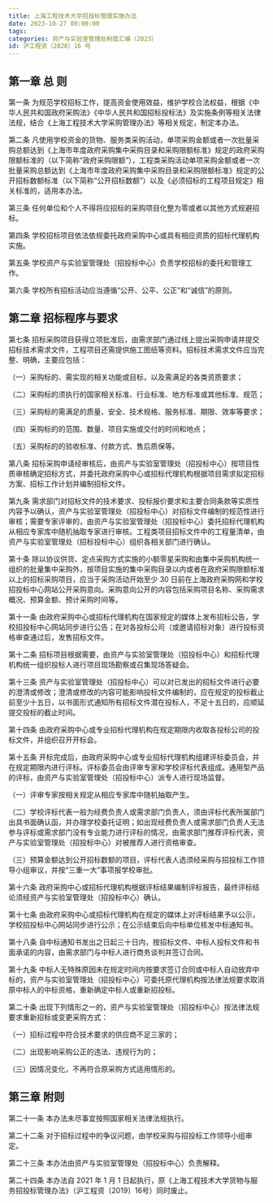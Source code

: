 ```yaml
---
title: 上海工程技术大学招投标管理实施办法 
date: 2023-10-27 00:00:00
tags:
categories: 资产与实验室管理处制度汇编（2023）
id: 沪工程资〔2020〕16 号
---
```


## 第一章 总 则

第一条 为规范学校招标工作，提高资金使用效益，维护学校合法权益，根据《中华人民共和国政府采购法》《中华人民共和国招标投标法》及实施条例等相关法律法规，结合《上海工程技术大学采购管理办法》等相关规定，制定本办法。

第二条 凡使用学校资金的货物、服务类采购活动，单项采购金额或者一次批量采购总额达到《上海市年度政府采购集中采购目录和采购限额标准》规定的政府采购限额标准的（以下简称“政府采购限额”），工程类采购活动单项采购金额或者一次批量采购总额达到《上海市年度政府采购集中采购目录和采购限额标准》规定的公开招标数额标准（以下简称“公开招标数额”）以及《必须招标的工程项目规定》相关标准的，适用本办法。

第三条 任何单位和个人不得将应招标的采购项目化整为零或者以其他方式规避招标。

第四条 学校招标项目依法依规委托政府采购中心或具有相应资质的招标代理机构实施。

第五条 学校资产与实验室管理处（招投标中心）负责学校招标的委托和管理工作。

第六条 学校所有招标活动应当遵循“公开、公平、公正”和“诚信”的原则。

## 第二章 招标程序与要求

第七条 招标采购项目获得立项批准后，由需求部门通过线上提出采购申请并提交招标技术需求文件，工程项目还需提供施工图纸等资料。招标技术需求文件应当完整、明确，主要应包括：

（一）采购标的、需实现的相关功能或目标，以及需满足的各类资质要求；

（二）采购标的须执行的国家相关标准、行业标准、地方标准或其他标准、规范；

（三）采购标的需满足的质量、安全、技术规格、服务标准、期限、效率等要求；

（四）采购标的的范围、数量、项目实施或交付的时间和地点；

（五）采购标的的验收标准、付款方式、售后质保等。

第八条 招标采购申请经审核后，由资产与实验室管理处（招投标中心）按项目性质审核确定招标方式，并委托政府采购中心或招标代理机构根据项目需求拟定招标方案、招标工作计划并编制招标文件。

第九条 需求部门对招标文件的技术要求、投标报价要求和主要合同条款等实质性内容予以确认，资产与实验室管理处（招投标中心）对招标文件编制的规范性进行审核；需要专家评审的，由资产与实验室管理处（招投标中心）委托招标代理机构从相应专家库中随机抽取专家进行审核。工程类项目招标文件中的工程量清单，由资产与实验室管理处（招标投标中心）组织各相关部门进行确认。

第十条 除以协议供货、定点采购方式实施的小额零星采购和由集中采购机构统一组织的批量集中采购外，按项目实施的集中采购目录以内或者在政府采购限额标准以上的招标采购项目，应当于采购活动开始至少 30 日前在上海政府采购网和学校招投标中心网站公开采购意向。采购意向公开的内容包括采购项目名称、采购需求概况、预算金额、预计采购时间等。

第十一条 由政府采购中心或招标代理机构在国家规定的媒体上发布招标公告，学校招投标中心网站同步进行公告；在对各投标公司（或邀请招标对象）进行投标资格审查通过后，发售招标文件。

第十二条 招标项目根据需要，由资产与实验室管理处（招投标中心）和招标代理机构统一组织投标人进行项目现场勘察或召集现场答疑会。

第十三条 资产与实验室管理处（招投标中心）可以对已发出的招标文件进行必要的澄清或修改；澄清或修改的内容可能影响投标文件编制的，应在规定的投标截止前至少十五日，以书面形式通知所有招标文件潜在投标人，不足十五日的，应顺延提交投标的截止时间。

第十四条 由政府采购中心或专业招标代理机构在规定期限内收取各投标公司的投标文件，并组织召开开标会。

第十五条 开标完成后，由政府采购中心或专业招标代理机构组建评标委员会，并在规定期限内进行评标。评标委员会由评审专家和学校评标代表组成。通用型产品的评标，由资产与实验室管理处（招投标中心）派专人进行现场监督。

（一）评审专家按相关规定从相应专家库中随机抽取产生。

（二）学校评标代表一般为经费负责人或需求部门负责人，须由评标代表所属部门出具书面确认函，并办理学校委托证明；如出现经费负责人或需求部门负责人无法参与评标或需求部门没有专业能力进行评标的情况，由需求部门推荐评标代表，资产与实验室管理处（招投标中心）对被推荐人进行资格审查。

（三）预算金额达到公开招标数额的项目，评标代表人选须经采购与招投标工作领导小组审议，并按“三重一大”事项报学校审批。

第十六条 政府采购中心或招标代理机构根据评标结果编制评标报告，最终评标结论须经资产与实验室管理处（招投标中心）确认。

第十七条 由政府采购中心或招标代理机构在规定的媒体上对评标结果予以公示，学校招投标中心网站同步进行公示；在公示结束后向中标单位核发中标通知书。

第十八条 自中标通知书发出之日起三十日内，按招标文件、中标人投标文件和书面承诺的内容，由需求部门与中标人进行商务谈判并签订合同。

第十九条 中标人无特殊原因未在规定时间内按要求签订合同或中标人自动放弃中标的，资产与实验室管理处（招投标中心）可委托原代理机构按法律法规要求取消原中标人的中标资格，重新确定中标人或重新招投标。

第二十条 出现下列情形之一的，资产与实验室管理处（招投标中心）按法律法规要求重新招标或变更采购方式：

（一）招标过程中符合技术要求的供应商不足三家的；

（二）出现影响采购公正的违法、违规行为的；

（三）因情况变化，不再符合原采购方式适用情形的。

## 第三章 附则

第二十一条 本办法未尽事宜按照国家相关法律法规执行。

第二十二条 对于招标过程中的争议问题，由学校采购与招投标工作领导小组审定。

第二十三条 本办法由资产与实验室管理处（招投标中心）负责解释。

第二十四条 本办法自 2021 年 1 月 1 日起执行，原《上海工程技术大学货物与服务招投标管理办法》（沪工程资〔2019〕16号）同时废止。

